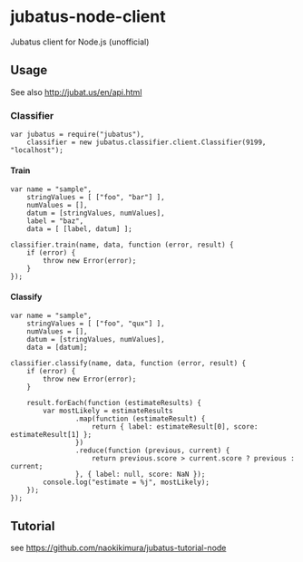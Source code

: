 jubatus-node-client
===================

Jubatus client for Node.js (unofficial)

Usage
-----

See also <http://jubat.us/en/api.html>

### Classifier

    var jubatus = require("jubatus"),
        classifier = new jubatus.classifier.client.Classifier(9199, "localhost");

#### Train

    var name = "sample",
        stringValues = [ ["foo", "bar"] ],
        numValues = [],
        datum = [stringValues, numValues],
        label = "baz",
        data = [ [label, datum] ];

    classifier.train(name, data, function (error, result) {
        if (error) {
            throw new Error(error);
        }
    });

#### Classify

    var name = "sample",
        stringValues = [ ["foo", "qux"] ],
        numValues = [],
        datum = [stringValues, numValues],
        data = [datum];

    classifier.classify(name, data, function (error, result) {
        if (error) {
            throw new Error(error);
        }

        result.forEach(function (estimateResults) {
            var mostLikely = estimateResults
                    .map(function (estimateResult) {
                        return { label: estimateResult[0], score: estimateResult[1] };
                    })
                    .reduce(function (previous, current) {
                        return previous.score > current.score ? previous : current;
                    }, { label: null, score: NaN });
            console.log("estimate = %j", mostLikely);
        });
    });

Tutorial
--------

see <https://github.com/naokikimura/jubatus-tutorial-node>
